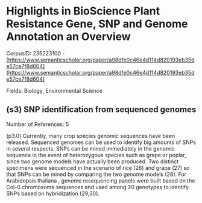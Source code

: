 # Highlights in BioScience Plant Resistance Gene, SNP and Genome Annotation an Overview

CorpusID: 235223100 - [https://www.semanticscholar.org/paper/a98dfe0c46e4d114d820193eb35de57ce7f8d604](https://www.semanticscholar.org/paper/a98dfe0c46e4d114d820193eb35de57ce7f8d604)

Fields: Biology, Environmental Science

## (s3) SNP identification from sequenced genomes
Number of References: 5

(p3.0) Currently, many crop species genomic sequences have been released. Sequenced genomes can be used to identify big amounts of SNPs in several respects. SNPs can be mined immediately in the genomic sequence in the event of heterozygous species such as grape or poplar, since two genome models have actually been produced. Two distinct specimens were sequenced in the scenario of rice (26) and grape (27) so that SNPs can be mined by comparing the two genome models (28). For Arabidopsis thaliana , genome resequencing panels were built based on the Col-0 chromosome sequences and used among 20 genotypes to identify SNPs based on hybridization (29,30).
